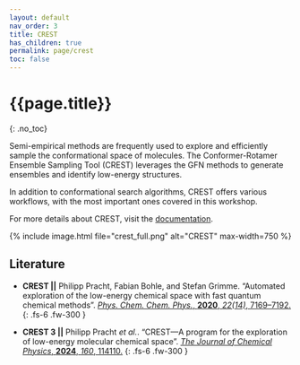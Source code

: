 ```yaml
---
layout: default
nav_order: 3
title: CREST
has_children: true
permalink: page/crest
toc: false
---
```

# {{page.title}}
{: .no_toc}

Semi-empirical methods are frequently used to explore and efficiently sample the conformational space of molecules. The Conformer-Rotamer Ensemble Sampling Tool (CREST) leverages the GFN methods to generate ensembles and identify low-energy structures.

In addition to conformational search algorithms, CREST offers various workflows, with the most important ones covered in this workshop.

For more details about CREST, visit the [documentation](https://crest-lab.github.io/crest-docs/).

{% include image.html file="crest_full.png" alt="CREST" max-width=750 %}

## Literature

- **CREST ||** Philipp Pracht, Fabian Bohle, and Stefan Grimme. “Automated exploration of the low-energy chemical space with fast quantum chemical methods”. 
[*Phys. Chem. Chem. Phys.*, **2020**, *22(14)*, 7169–7192.](https://doi.org/10.1039/C9CP06869D)
{: .fs-6 .fw-300 }

- **CREST 3 ||** Philipp Pracht *et al.*. “CREST—A program for the exploration of low-energy molecular chemical space”. 
[*The Journal of Chemical Physics*, **2024**, *160*, 114110.](https://pubs.aip.org/aip/jcp/article/160/11/114110/3278084/CREST-A-program-for-the-exploration-of-low-energy)
{: .fs-6 .fw-300 }
